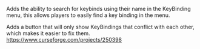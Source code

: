 Adds the ability to search for keybinds using their name in the KeyBinding menu, this allows players to easily find a key binding in the menu.

Adds a button that will only show KeyBindings that conflict with each other, which makes it easier to fix them.
https://www.curseforge.com/projects/250398